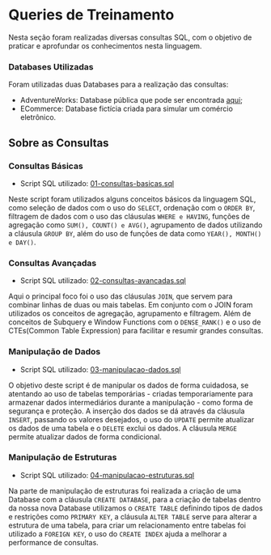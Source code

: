 # Queries de Treinamento

Nesta seção foram realizadas diversas consultas SQL, com o objetivo de praticar e aprofundar os conhecimentos nesta linguagem. 

### Databases Utilizadas
Foram utilizadas duas Databases para a realização das consultas: 
 - AdventureWorks: Database pública que pode ser encontrada [aqui](https://github.com/microsoft/sql-server-samples/tree/master/samples/databases/adventure-works);
 - ECommerce: Database fictícia criada para simular um comércio eletrônico.

## Sobre as Consultas

### Consultas Básicas

- Script SQL utilizado: [01-consultas-basicas.sql](./01-consultas-basicas.sql)

Neste script foram utilizados alguns conceitos básicos da linguagem SQL, como seleção de dados com o uso do `SELECT`, ordenação com o `ORDER BY`, filtragem de dados com o uso das cláusulas `WHERE e HAVING`, funções de agregação como `SUM(), COUNT() e AVG()`, agrupamento de dados utilizando a cláusula `GROUP BY`, além do uso de funções de data como `YEAR(), MONTH() e DAY()`.

### Consultas Avançadas

- Script SQL utilizado: [02-consultas-avancadas.sql](./02-consultas-avancadas.sql)

Aqui o principal foco foi o uso das cláusulas `JOIN`, que servem para combinar linhas de duas ou mais tabelas. Em conjunto com o JOIN foram utilizados os conceitos de agregação, agrupamento e filtragem. Além de conceitos de Subquery e Window Functions com o `DENSE_RANK()` e o uso de CTEs(Common Table Expression) para facilitar e resumir grandes consultas.

### Manipulação de Dados

- Script SQL utilizado: [03-manipulacao-dados.sql](./03-manipulacao-dados.sql)

O objetivo deste script é de manipular os dados de forma cuidadosa, se atentando ao uso de tabelas temporárias - criadas temporariamente para armazenar dados intermediários durante a manipulação - como forma de segurança e proteção. A inserção dos dados se dá através da cláusula `INSERT`, passando os valores desejados,  o uso do `UPDATE` permite atualizar os dados de uma tabela e o `DELETE` exclui os dados. A cláusula `MERGE` permite atualizar dados de forma condicional.  

### Manipulação de Estruturas

- Script SQL utilizado: [04-manipulacao-estruturas.sql](./04-manipulacao-estruturas.sql)

Na parte de manipulação de estruturas foi realizada a criação de uma Database com a cláusula `CREATE DATABASE`, para a criação de tabelas dentro da nossa nova Database utilizamos o `CREATE TABLE` definindo tipos de dados e restrições como `PRIMARY KEY`,
a cláusula `ALTER TABLE` serve para alterar a estrutura de uma tabela, para criar um relacionamento entre tabelas foi utilizado a `FOREIGN KEY`, o uso do `CREATE INDEX` ajuda a melhorar a performance de consultas.
